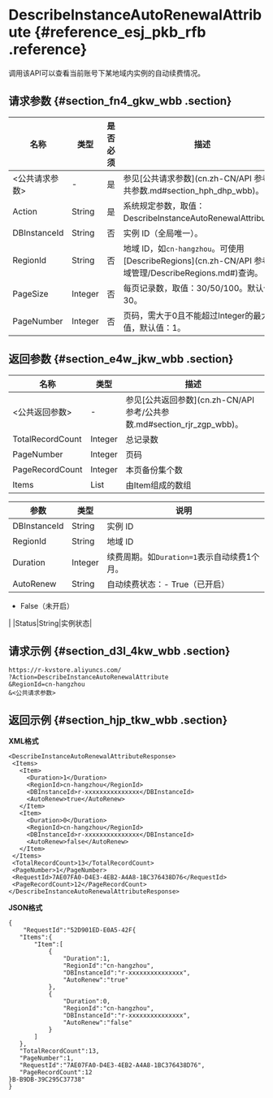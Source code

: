 # DescribeInstanceAutoRenewalAttribute {#reference_esj_pkb_rfb .reference}

调用该API可以查看当前账号下某地域内实例的自动续费情况。

## 请求参数 {#section_fn4_gkw_wbb .section}

|名称|类型|是否必须|描述|
|--|--|----|--|
|<公共请求参数\>|-|是|参见[公共请求参数](cn.zh-CN/API 参考/公共参数.md#section_hph_dhp_wbb)。|
|Action|String|是|系统规定参数，取值：DescribeInstanceAutoRenewalAttribute。|
|DBInstanceId|String|否|实例 ID（全局唯一）。|
|RegionId|String|否|地域 ID，如`cn-hangzhou`。可使用[DescribeRegions](cn.zh-CN/API 参考/区域管理/DescribeRegions.md#)查询。|
|PageSize|Integer|否|每页记录数，取值：30/50/100。默认值：30。|
|PageNumber|Integer|否|页码，需大于0且不能超过Integer的最大值，默认值：1。|

## 返回参数 {#section_e4w_jkw_wbb .section}

|名称|类型|描述|
|--|--|--|
|<公共返回参数\>|-|参见[公共返回参数](cn.zh-CN/API 参考/公共参数.md#section_rjr_zgp_wbb)。|
|TotalRecordCount|Integer|总记录数|
|PageNumber|Integer|页码|
|PageRecordCount|Integer|本页备份集个数|
|Items|List|由Item组成的数组|

|参数|**类型**|**说明**|
|--|------|------|
|DBInstanceId|String|实例 ID|
|RegionId|String|地域 ID|
|Duration|Integer|续费周期。如`Duration=1`表示自动续费1个月。|
|AutoRenew|String|自动续费状态：-   True（已开启）
-   False（未开启）

|
|Status|String|实例状态|

## 请求示例 {#section_d3l_4kw_wbb .section}

```
https://r-kvstore.aliyuncs.com/
?Action=DescribeInstanceAutoRenewalAttribute
&RegionId=cn-hangzhou
&<公共请求参数>
```

## 返回示例 {#section_hjp_tkw_wbb .section}

**XML格式**

```
<DescribeInstanceAutoRenewalAttributeResponse>
 <Items>
   <Item>
     <Duration>1</Duration>
     <RegionId>cn-hangzhou</RegionId>
     <DBInstanceId>r-xxxxxxxxxxxxxxx</DBInstanceId>
     <AutoRenew>true</AutoRenew>
   </Item>
   <Item>
     <Duration>0</Duration>
     <RegionId>cn-hangzhou</RegionId>
     <DBInstanceId>r-xxxxxxxxxxxxxxx</DBInstanceId>
     <AutoRenew>false</AutoRenew>
   </Item>
 </Items>
 <TotalRecordCount>13</TotalRecordCount>
 <PageNumber>1</PageNumber>
 <RequestId>7AE07FA0-D4E3-4EB2-A4A8-1BC376438D76</RequestId>
 <PageRecordCount>12</PageRecordCount>
</DescribeInstanceAutoRenewalAttributeResponse>
```

**JSON格式**

```
{
    "RequestId":"52D901ED-E0A5-42F{
   "Items":{
       "Item":[
           {
               "Duration":1,
               "RegionId":"cn-hangzhou",
               "DBInstanceId":"r-xxxxxxxxxxxxxxx",
               "AutoRenew":"true"
           },
           {
               "Duration":0,
               "RegionId":"cn-hangzhou",
               "DBInstanceId":"r-xxxxxxxxxxxxxxx",
               "AutoRenew":"false"
           }
       ]
   },
   "TotalRecordCount":13,
   "PageNumber":1,
   "RequestId":"7AE07FA0-D4E3-4EB2-A4A8-1BC376438D76",
   "PageRecordCount":12
}B-B9DB-39C295C37738"
}
```

